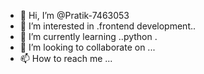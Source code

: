 - 👋 Hi, I’m @Pratik-7463053
- 👀 I’m interested in .frontend development..
- 🌱 I’m currently learning ..python .
- 💞️ I’m looking to collaborate on ...
- 📫 How to reach me ...

<!---
Pratik-7463053/Pratik-7463053 is a ✨ special ✨ repository because its `README.md` (this file) appears on your GitHub profile.
You can click the Preview link to take a look at your changes.
--->
